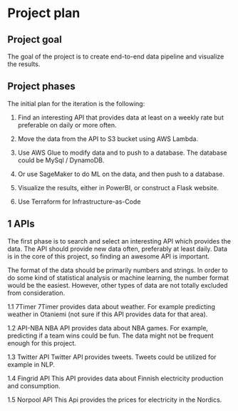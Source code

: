 # Project plan

## Project goal

The goal of the project is to create end-to-end data pipeline and visualize the results.

## Project phases

The initial plan for the iteration is the following:

1. Find an interesting API that provides data at least on a weekly rate but preferable on daily or more often.

2. Move the data from the API to S3 bucket using AWS Lambda.

3. Use AWS Glue to modify data and to push to a database. The database could be MySql / DynamoDB.
3. Or use SageMaker to do ML on the data, and then push to a database.

4. Visualize the results, either in PowerBI, or construct a Flask website.

5. Use Terraform for Infrastructure-as-Code


## 1 APIs

The first phase is to search and select an interesting API which provides the data. The API should provide new data often, preferably at least daily. Data is in the core of this project, so finding an awesome API is important.

The format of the data should be primarily numbers and strings. In order to do some kind of statistical analysis or machine learning, the number format would be the easiest. However, other types of data are not totally excluded from consideration.

1.1 7Timer
7Timer provides data about weather. For example predicting weather in Otaniemi (not sure if this API provides data for that area).

1.2 API-NBA
NBA API provides data about NBA games. For example, predicting if a team wins could be fun. The data might not be frequent enough for this project.

1.3 Twitter API
Twitter API provides tweets. Tweets could be utilized for example in NLP.

1.4 Fingrid API
This API provides data about Finnish electricity production and consumption.

1.5 Norpool API
This Api provides the prices for electricity in the Nordics.
